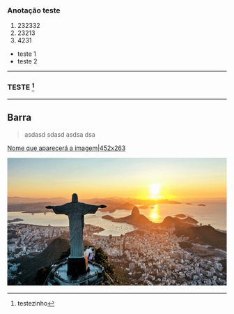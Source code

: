 ### Anotação teste

1. 232332
2. 23213
3. 4231
*  teste 1
* teste 2
--- 
### TESTE [^1]

----
###
## Barra
>asdasd
>sdasd
>asdsa
>dsa
>

[^1]: testezinho


[Nome que aparecerá a imagem|452x263](Assets/Attachments/Anotação-1738677140904.png)




![Anotação-1738677113392|448x260](Assets/Attachments/Anotação-1738677113392.png)






























































